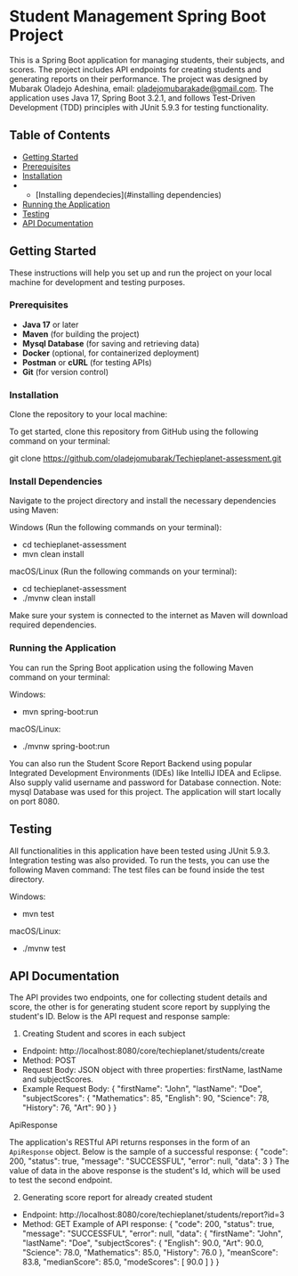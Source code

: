# Student Management Spring Boot Project

This is a Spring Boot application for managing students, their subjects, and scores. The project includes API endpoints for creating students and generating reports on their performance.
The project was designed by Mubarak Oladejo Adeshina, email: oladejomubarakade@gmail.com. The application uses Java 17, Spring Boot 3.2.1, and follows Test-Driven Development (TDD) principles with JUnit 5.9.3 for testing functionality.


## Table of Contents
- [Getting Started](#getting-started)
- [Prerequisites](#prerequisites)
- [Installation](#installation)
- - [Installing dependecies](#installing dependencies)
- [Running the Application](#running-the-application)
- [Testing](#Testing)
- [API Documentation](#api-documentation)

## Getting Started

These instructions will help you set up and run the project on your local machine for development and testing purposes.

### Prerequisites

- **Java 17** or later
- **Maven** (for building the project)
- **Mysql Database** (for saving and retrieving data)
- **Docker** (optional, for containerized deployment)
- **Postman** or **cURL** (for testing APIs)
- **Git** (for version control)

### Installation

Clone the repository to your local machine:

To get started, clone this repository from GitHub using the following command on your terminal:

git clone https://github.com/oladejomubarak/Techieplanet-assessment.git

### Install Dependencies
Navigate to the project directory and install the necessary dependencies using Maven:

Windows (Run the following commands on your terminal):
- cd techieplanet-assessment
- mvn clean install

macOS/Linux (Run the following commands on your terminal):
- cd techieplanet-assessment
- ./mvnw clean install

Make sure your system is connected to the internet as Maven will download required dependencies.

### Running the Application
You can run the Spring Boot application using the following Maven command on your terminal:

Windows:
- mvn spring-boot:run

macOS/Linux:
- ./mvnw spring-boot:run

You can also run the Student Score Report Backend using popular Integrated Development Environments (IDEs) like IntelliJ IDEA and Eclipse.
Also supply valid username and password for Database connection. 
Note: mysql Database was used for this project.
The application will start locally on port 8080.

## Testing
All functionalities in this application have been tested using JUnit 5.9.3. Integration testing was also provided.
To run the tests, you can use the following Maven command:
The test files can be found inside the test directory.

Windows:
- mvn test

macOS/Linux:
- ./mvnw test

## API Documentation
The API provides two endpoints, one for collecting student details and score, the other is for generating student score report by supplying the student's ID.
Below is the API request and response sample:
1. Creating Student and scores in each subject
- Endpoint: http://localhost:8080/core/techieplanet/students/create
- Method: POST
- Request Body: JSON object with three properties: firstName, lastName and subjectScores.
- Example Request Body:
  {
  "firstName": "John",
  "lastName": "Doe",
  "subjectScores": {
  "Mathematics": 85,
  "English": 90,
  "Science": 78,
  "History": 76,
  "Art": 90
  }
  }

ApiResponse

The application's RESTful API returns responses in the form of an `ApiResponse` object. Below is the sample of a successful response:
{
"code": 200,
"status": true,
"message": "SUCCESSFUL",
"error": null,
"data": 3
}
The value of data in the above response is the student's Id, which will be used to test the second endpoint.

2. Generating score report for already created student
- Endpoint: http://localhost:8080/core/techieplanet/students/report?id=3
- Method: GET
 Example of API response:
  {
  "code": 200,
  "status": true,
  "message": "SUCCESSFUL",
  "error": null,
  "data": {
  "firstName": "John",
  "lastName": "Doe",
  "subjectScores": {
  "English": 90.0,
  "Art": 90.0,
  "Science": 78.0,
  "Mathematics": 85.0,
  "History": 76.0
  },
  "meanScore": 83.8,
  "medianScore": 85.0,
  "modeScores": [
  90.0
  ]
  }
  }
